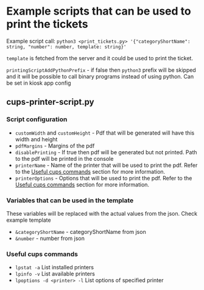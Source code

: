 # Example scripts that can be used to print the tickets

Example script call: ```python3 <print_tickets.py> '{"categoryShortName": string, "number": number, template: string}'```

```template``` is fetched from the server and it could be used to print the ticket.

```printingScriptAddPythonPrefix``` - if false then ```python3``` prefix will be skipped and it will be possible to call binary programs instead of using python. Can be set in kiosk app config

## cups-printer-script.py

### Script configuration

- ```customWidth``` and ```customHeight``` - Pdf that will be generated will have this width and height
- ```pdfMargins``` - Margins of the pdf
- ```disablePrinting``` - If true then pdf will be generated but not printed. Path to the pdf will be printed in the console
- ```printerName``` - Name of the printer that will be used to print the pdf. Refer to the [Useful cups commands](#useful-cups-commands) section for more information.
- ```printerOptions``` - Options that will be used to print the pdf. Refer to the [Useful cups commands](#useful-cups-commands) section for more information.

### Variables that can be used in the template

These variables will be replaced with the actual values from the json. Check example template

- ```&categoryShortName``` - categoryShortName from json
- ```&number``` - number from json

### Useful cups commands

- ```lpstat -a``` List installed printers
- ```lpinfo -v``` List available printers
- ```lpoptions -d <printer> -l``` List options of specified printer
